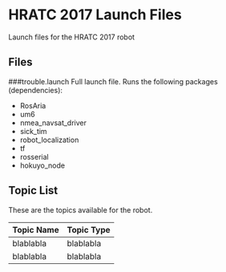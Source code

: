 # HRATC 2017 Launch Files

Launch files for the HRATC 2017 robot

## Files
###trouble.launch
Full launch file. Runs the following packages (dependencies):
* RosAria
* um6
* nmea_navsat_driver
* sick_tim
* robot_localization
* tf
* rosserial
* hokuyo_node


## Topic List

These are the topics available for the robot.

| Topic Name | Topic Type |
| --- | --- |
| blablabla | blablabla |
| blablabla | blablabla |


